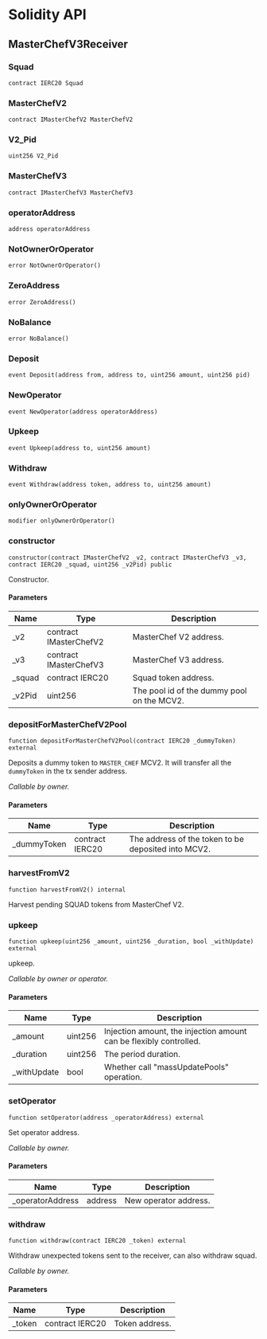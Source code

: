 # Solidity API

## MasterChefV3Receiver

### Squad

```solidity
contract IERC20 Squad
```

### MasterChefV2

```solidity
contract IMasterChefV2 MasterChefV2
```

### V2_Pid

```solidity
uint256 V2_Pid
```

### MasterChefV3

```solidity
contract IMasterChefV3 MasterChefV3
```

### operatorAddress

```solidity
address operatorAddress
```

### NotOwnerOrOperator

```solidity
error NotOwnerOrOperator()
```

### ZeroAddress

```solidity
error ZeroAddress()
```

### NoBalance

```solidity
error NoBalance()
```

### Deposit

```solidity
event Deposit(address from, address to, uint256 amount, uint256 pid)
```

### NewOperator

```solidity
event NewOperator(address operatorAddress)
```

### Upkeep

```solidity
event Upkeep(address to, uint256 amount)
```

### Withdraw

```solidity
event Withdraw(address token, address to, uint256 amount)
```

### onlyOwnerOrOperator

```solidity
modifier onlyOwnerOrOperator()
```

### constructor

```solidity
constructor(contract IMasterChefV2 _v2, contract IMasterChefV3 _v3, contract IERC20 _squad, uint256 _v2Pid) public
```

Constructor.

#### Parameters

| Name | Type | Description |
| ---- | ---- | ----------- |
| _v2 | contract IMasterChefV2 | MasterChef V2 address. |
| _v3 | contract IMasterChefV3 | MasterChef V3 address. |
| _squad | contract IERC20 | Squad token address. |
| _v2Pid | uint256 | The pool id of the dummy pool on the MCV2. |

### depositForMasterChefV2Pool

```solidity
function depositForMasterChefV2Pool(contract IERC20 _dummyToken) external
```

Deposits a dummy token to `MASTER_CHEF` MCV2. It will transfer all the `dummyToken` in the tx sender address.

_Callable by owner._

#### Parameters

| Name | Type | Description |
| ---- | ---- | ----------- |
| _dummyToken | contract IERC20 | The address of the token to be deposited into MCV2. |

### harvestFromV2

```solidity
function harvestFromV2() internal
```

Harvest pending SQUAD tokens from MasterChef V2.

### upkeep

```solidity
function upkeep(uint256 _amount, uint256 _duration, bool _withUpdate) external
```

upkeep.

_Callable by owner or operator._

#### Parameters

| Name | Type | Description |
| ---- | ---- | ----------- |
| _amount | uint256 | Injection amount, the injection amount can be flexibly controlled. |
| _duration | uint256 | The period duration. |
| _withUpdate | bool | Whether call "massUpdatePools" operation. |

### setOperator

```solidity
function setOperator(address _operatorAddress) external
```

Set operator address.

_Callable by owner._

#### Parameters

| Name | Type | Description |
| ---- | ---- | ----------- |
| _operatorAddress | address | New operator address. |

### withdraw

```solidity
function withdraw(contract IERC20 _token) external
```

Withdraw unexpected tokens sent to the receiver, can also withdraw squad.

_Callable by owner._

#### Parameters

| Name | Type | Description |
| ---- | ---- | ----------- |
| _token | contract IERC20 | Token address. |

